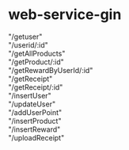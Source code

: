 # web-service-gin

"/getuser" <br/>
"/userid/:id"  <br/>
"/getAllProducts" <br/>
"/getProduct/:id" <br/>
"/getRewardByUserId/:id"<br/>
"/getReceipt" <br/>
"/getReceipt/:id" <br/>
"/insertUser" <br/>
"/updateUser" <br/>
"/addUserPoint" <br/>
"/insertProduct" <br/>
"/insertReward" <br/>
"/uploadReceipt" <br/>
